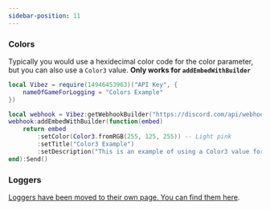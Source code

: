```yaml
---
sidebar-position: 11
---
```


### Colors
Typically you would use a hexidecimal color code for the color parameter, but you can also use a `Color3` value. **Only works for `addEmbedWithBuilder`**

```lua
local Vibez = require(14946453963)("API Key", {
    nameOfGameForLogging = "Colors Example"
})

local webhook = Vibez:getWebhookBuilder("https://discord.com/api/webhooks/")
webhook:addEmbedWithBuilder(function(embed)
    return embed
        :setColor(Color3.fromRGB(255, 125, 255)) -- Light pink
        :setTitle("Color3 Example")
        :setDescription("This is an example of using a Color3 value for the color parameter.")
end):Send()
```

### Loggers
[Loggers have been moved to their own page. You can find them here](/VibezAPI/docs/Loggers).